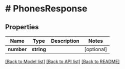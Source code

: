 # # PhonesResponse

## Properties

Name | Type | Description | Notes
------------ | ------------- | ------------- | -------------
**number** | **string** |  | [optional] 

[[Back to Model list]](../../README.md#documentation-for-models) [[Back to API list]](../../README.md#documentation-for-api-endpoints) [[Back to README]](../../README.md)


